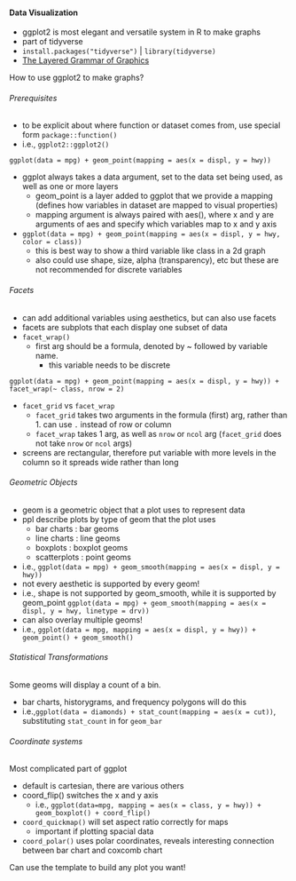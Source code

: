 #### Data Visualization

- ggplot2 is most elegant and versatile system in R to make graphs
- part of tidyverse
- `install.packages("tidyverse")` | `library(tidyverse)`
- [The Layered Grammar of Graphics](http://vita.had.co.nz/papers/layered-grammar.pdf)

How to use ggplot2 to make graphs?
###### Prerequisites
- to be explicit about where function or dataset comes from, use special form `package::function()`
- i.e., `ggplot2::ggplot2()`

`ggplot(data = mpg) + geom_point(mapping = aes(x = displ, y = hwy))`
- ggplot always takes a data argument, set to the data set being used, as well as one or more layers
  - geom_point is a layer added to ggplot that we provide a mapping (defines how variables in dataset are mapped to visual properties)
  - mapping argument is always paired with aes(), where x and y are arguments of aes and specify which variables map to x and y axis
- `ggplot(data = mpg) + geom_point(mapping = aes(x = displ, y = hwy, color = class))`
  - this is best way to show a third variable like class in a 2d graph
  - also could use shape, size, alpha (transparency), etc but these are not recommended for discrete variables

###### Facets
- can add additional variables using aesthetics, but can also use facets
- facets are subplots that each display one subset of data
- `facet_wrap()`
  - first arg should be a formula, denoted by ~ followed by variable name.
    - this variable needs to be discrete

`ggplot(data = mpg) + geom_point(mapping = aes(x = displ, y = hwy)) + facet_wrap(~ class, nrow = 2)`
- `facet_grid` vs `facet_wrap`
  - `facet_grid` takes two arguments in the formula (first) arg, rather than 1. can use `.` instead of row or column
  - `facet_wrap` takes 1 arg, as well as `nrow` or `ncol` arg (`facet_grid` does not take `nrow` or `ncol` args)
- screens are rectangular, therefore put variable with more levels in the column so it spreads wide rather than long

###### Geometric Objects
- geom is a geometric object that a plot uses to represent data
- ppl describe plots by type of geom that the plot uses
  - bar charts : bar geoms
  - line charts : line geoms
  - boxplots : boxplot geoms
  - scatterplots : point geoms
- i.e., `ggplot(data = mpg) + geom_smooth(mapping = aes(x = displ, y = hwy))`
- not every aesthetic is supported by every geom!
- i.e., shape is not supported by geom_smooth, while it is supported by geom_point
`ggplot(data = mpg) + geom_smooth(mapping = aes(x = displ, y = hwy, linetype = drv))`
- can also overlay multiple geoms!
- i.e., `ggplot(data = mpg, mapping = aes(x = displ, y = hwy)) + geom_point() + geom_smooth()`

###### Statistical Transformations
Some geoms will display a count of a bin.
- bar charts, historygrams, and frequency polygons will do this
- i.e.,`ggplot(data = diamonds) + stat_count(mapping = aes(x = cut))`, substituting `stat_count` in for `geom_bar`

###### Coordinate systems
Most complicated part of ggplot
- default is cartesian, there are various others
- coord_flip() switches the x and y axis
  - i.e., `ggplot(data=mpg, mapping = aes(x = class, y = hwy)) + geom_boxplot() + coord_flip()`
- `coord_quickmap()` will set aspect ratio correctly for maps
  - important if plotting spacial data
- `coord_polar()` uses polar coordinates, reveals interesting connection between bar chart and coxcomb chart

Can use the template to build any plot you want!
